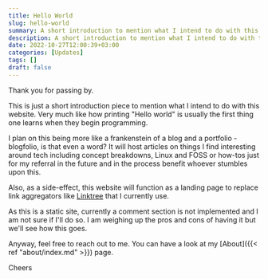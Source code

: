 ```yaml
---
title: Hello World
slug: hello-world
summary: A short introduction to mention what I intend to do with this website.
description: A short introduction to mention what I intend to do with this website.
date: 2022-10-27T12:00:39+03:00
categories: [Updates]
tags: []
draft: false
---
```


Thank you for passing by. 

This is just a short introduction piece to mention what I intend to do with this website. Very much like how printing "Hello world" is usually the first thing one learns when they begin programming.

I plan on this being more like a frankenstein of a blog and a portfolio - blogfolio, is that even a word? It will host articles on things I find interesting around tech including concept breakdowns, Linux and FOSS or how-tos just for my referral in the future and in the process benefit whoever stumbles upon this.

Also, as a side-effect, this website will function as a landing page to replace link aggregators like [Linktree][linktree] that I currently use.

As this is a static site, currently a comment section is not implemented and I am not sure if I'll do so. I am weighing up the pros and cons of having it but we'll see how this goes. 

Anyway, feel free to reach out to me. You can have a look at my [About]({{< ref "about/index.md" >}}) page.

Cheers 

[linktree]: https://linktr.ee/ "Linktree is a freemium social media reference landing page."
